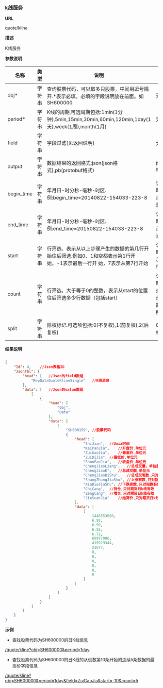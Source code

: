 
### k线服务

**URL**

quote/kline

**描述**

K线服务

**参数说明**

|名称|类型|说明|缺省|
| -------- | -------- | -------- | -------- |
|obj\*|字符串|查询股票代码，可以取多只股票，中间用逗号隔开.\*表示必填，必填的字段说明放在前面。如SH600000|无|
|period\*|字符串|K线的周期,可选周期包括:1min(1分钟),5min,15min,30min,60min,120min,1day(1天),week(1周),month(1月)|无|
|field|字符串|字段过滤(见返回说明)|无|
|output|字符串|数据结果的返回格式:json(json格式),pb(protobuf格式)|json(json格式)|
|begin_time|字符串|年月日-时分秒-毫秒-时区.例:begin_time=20140822-154033-223-8|该参数省略或0表示最早记录时间
|end_time|字符串|年月日-时分秒-毫秒-时区.例:end_time=20150822-154033-223-8|该参数省略或0表示获取到当前时间
|start|字符串|行筛选，表示从以上步骤产生的数据的第几行开始往后筛选.例如0、1和空都表示第1行开始，-1表示最后一行开 始，7表示从第7行开始|该参数省略或0表示不进行行筛选
|count|字符串|行筛选，大于等于0的整数，表示从start的位置往后筛选多少行数据（包括start）|该参数省略或者0或者空表示start位置之后的所有行
|split|字符串|除权标记.可选项包括:0(不复权),1(前复权),2(后复权)|0(不复权)

**结果说明**


```json

{
    "Id": 4,    //Json表格ID
    "JsonTbl": {
        "head": [   //Json的field数组
            "RepDataQuoteKlineSingle"   //K线消息
        ],
        "data": [   //Json的value数组
            [
                {
                    "head": [
                        "Obj",
                        "Data"
                    ],
                    "data": [
                        [
                            "SH600159", //股票代码
                            {
                                "head": [
                                    "ShiJian",  //Unix时间
                                    "KaiPanJia",    //开盘价,单位元
                                    "ZuiGaoJia",    //最高价,单位元
                                    "ZuiDiJia", //最低价,单位元
                                    "ShouPanJia",   //收盘价,单位元
                                    "ChengJiaoLiang",   //总成交量，单位股
                                    "ChengJiaoE",   //总成交额,单位元
                                    "ChengJiaoBiShu",   //总成交笔数,只对股票有效
                                    "ShangZhangJiaShu", //上涨家数,只对指数有效
                                    "XiaDieJiaShu", //下跌家数,只对指数有效
                                    "ChiCang",  //持仓,只对期货日k线有效
                                    "ZengCang", //增仓,只对期货日k线有效
                                    "JieSuanJia"    //结算价,只对期货日k线有效
                                ],
                                "data": [
                                    [
                                        1448553600,
                                        6.92,
                                        6.99,
                                        6.55,
                                        6.72,
                                        60977000,
                                        415929344,
                                        21677,
                                        0,
                                        0,
                                        0,
                                        0,
                                        0,
                                        0
                                    ]
                                ]
                            }
                        ]
                    ]
                }
            ]
        ]
    }
}

```

**示例**

- 查找股票代码为SH600000的日K线信息

[/quote/kline?obj=SH600000&period=1day]($APIHOST$/quote/kline?obj=SH600000&period=1day)

- 查找股票代码为SH600000的日K线的从倒数第10条开始的连续5条数据的最高价字段信息

[/quote/kline?obj=SH600000&period=1day&field=ZuiGaoJia&start=-10&count=5]($APIHOST$/quote/kline?obj=SH600000&period=1day&field=ZuiGaoJia&start=-10&count=5)
